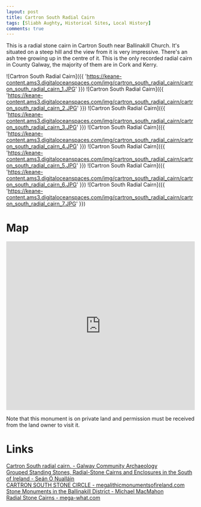 ```yaml
---
layout: post
title: Cartron South Radial Cairn
tags: [Sliabh Aughty, Historical Sites, Local History]
comments: true
---
```


This is a radial stone cairn in Cartron South near Ballinakill Church. It's situated on a steep hill and the view from it is very impressive. There's an ash tree growing up in the centre of it. This is the only recorded radial cairn in County Galway, the majority of them are in Cork and Kerry.

![Cartron South Radial Cairn]({{ 'https://keane-content.ams3.digitaloceanspaces.com/img/cartron_south_radial_cairn/cartron_south_radial_cairn_1.JPG' }})
![Cartron South Radial Cairn]({{ 'https://keane-content.ams3.digitaloceanspaces.com/img/cartron_south_radial_cairn/cartron_south_radial_cairn_2.JPG' }})
![Cartron South Radial Cairn]({{ 'https://keane-content.ams3.digitaloceanspaces.com/img/cartron_south_radial_cairn/cartron_south_radial_cairn_3.JPG' }})
![Cartron South Radial Cairn]({{ 'https://keane-content.ams3.digitaloceanspaces.com/img/cartron_south_radial_cairn/cartron_south_radial_cairn_4.JPG' }})
![Cartron South Radial Cairn]({{ 'https://keane-content.ams3.digitaloceanspaces.com/img/cartron_south_radial_cairn/cartron_south_radial_cairn_5.JPG' }})
![Cartron South Radial Cairn]({{ 'https://keane-content.ams3.digitaloceanspaces.com/img/cartron_south_radial_cairn/cartron_south_radial_cairn_6.JPG' }})
![Cartron South Radial Cairn]({{ 'https://keane-content.ams3.digitaloceanspaces.com/img/cartron_south_radial_cairn/cartron_south_radial_cairn_7.JPG' }})

# Map
<iframe width="100%" height="450" frameborder="0" style="border:0" src="https://www.google.com/maps/embed/v1/place?q=53.086045,-8.456320&amp;key=AIzaSyBVNC6dbEIPRjV2os7cRJfSaEh7WLjx9ZQ&maptype=satellite"></iframe>

Note that this monument is on private land and permission must be received from the land owner to visit it.

# Links
[Cartron South radial cairn. - Galway Community Archaeology](https://field-monuments.galwaycommunityheritage.org/content/archaeology/ring-cairn)  
[Grouped Standing Stones, Radial-Stone Cairns and Enclosures in the South of Ireland - Seán Ó Nualláin](https://www.jstor.org/stable/25508858)  
[CARTRON SOUTH STONE CIRCLE - megalithicmonumentsofireland.com](http://www.megalithicmonumentsofireland.com/COUNTIES/GALWAY/CartronSouth_StoneCircle.html)  
[Stone Monuments in the Ballinakill District -  Michael MacMahon](https://www.jstor.org/stable/25535504)  
[Radial Stone Cairns - mega-what.com](http://mega-what.com/sites/RadialStoneCairns.html)  